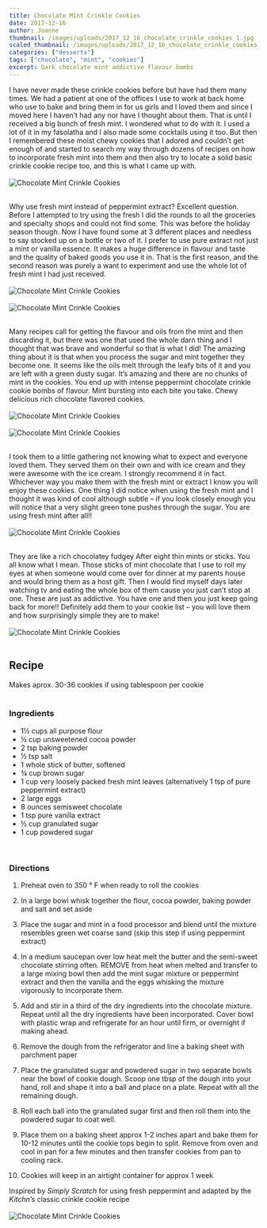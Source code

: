 ```yaml
---
title: Chocolate Mint Crinkle Cookies
date: 2017-12-16
author: Joanne
thumbnail: /images/uploads/2017_12_16_chocolate_crinkle_cookies_1.jpg
scaled_thumbnail: /images/uploads/2017_12_16_chocolate_crinkle_cookies_0.jpg
categories: ["desserts"]
tags: ["chocolate", "mint", "cookies"]
excerpt: Dark chocolate mint addictive flavour bombs
---
```


I have never made these crinkle cookies before but have had them many times. We had a patient at one of the offices I use to work at back home who use to bake and bring them in for us girls and I loved them and since I moved here I haven’t had any nor have I thought about them. That is until I received a big bunch of fresh mint. I wondered what to do with it. I used a lot of it in my fasolatha and I also made some cocktails using it too. But then I remembered these moist chewy cookies that I adored and couldn’t get enough of and started to search my way through dozens of recipes on how to incorporate fresh mint into them and then also try to locate a solid basic crinkle cookie recipe too, and this is what I came up with.
<br>
<br>
![Chocolate Mint Crinkle Cookies](/images/uploads/2017_12_16_chocolate_crinkle_cookies_2.jpg)
<br>
<br>

Why use fresh mint instead of peppermint extract? Excellent question. Before I attempted to try using the fresh I did the rounds to all the groceries and specialty shops and could not find some. This was before the holiday season though. Now I have found some at 3 different places and needless to say stocked up on a bottle or two of it. I prefer to use pure extract not just a mint or vanilla essence. It makes a huge difference in flavour and taste and the quality of baked goods you use it in. That is the first reason, and the second reason was purely a want to experiment and use the whole lot of fresh mint I had just received.
<br>
<br>
![Chocolate Mint Crinkle Cookies](/images/uploads/2017_12_16_chocolate_crinkle_cookies_3.jpg)
<br>
<br>
![Chocolate Mint Crinkle Cookies](/images/uploads/2017_12_16_chocolate_crinkle_cookies_4.jpg)
<br>
<br>

Many recipes call for getting the flavour and oils from the mint and then discarding it, but there was one that used the whole darn thing and I thought that was brave and wonderful so that is what I did! The amazing thing about it is that when you process the sugar and mint together they become one. It seems like the oils melt through the leafy bits of it and you are left with a green dusty sugar. It’s amazing and there are no chunks of mint in the cookies. You end up with intense peppermint chocolate crinkle cookie bombs of flavour.  Mint bursting into each bite you take.  Chewy delicious rich chocolate flavored cookies.
<br>
<br>
![Chocolate Mint Crinkle Cookies](/images/uploads/2017_12_16_chocolate_crinkle_cookies_5.jpg)
<br>
<br>
![Chocolate Mint Crinkle Cookies](/images/uploads/2017_12_16_chocolate_crinkle_cookies_6.jpg)
<br>
<br>

I took them to a little gathering not knowing what to expect and everyone loved them.  They served them on their own and with ice cream and they were awesome with the ice cream. I strongly recommend it in fact. Whichever way you make them with the fresh mint or extract I know you will enjoy these cookies. One thing I did notice when using the fresh mint and I thought it was kind of cool although subtle – if you look closely enough you will notice that a very slight green tone pushes through the sugar. You are using fresh mint after all!!
<br>
<br>
![Chocolate Mint Crinkle Cookies](/images/uploads/2017_12_16_chocolate_crinkle_cookies_7.jpg)
<br>
<br>

They are like a rich chocolatey fudgey After eight thin mints or sticks. You all know what I mean.  Those sticks of mint chocolate that I use to roll my eyes at when someone would come over for dinner at my parents house and would bring them as a host gift. Then I would find myself days later watching tv and eating the whole box of them cause you just can’t stop at one. These are just as addictive.  You have one and then you just keep going back for more!! Definitely add them to your cookie list – you will love them and how surprisingly simple they are to make!
<br>
<br>
![Chocolate Mint Crinkle Cookies](/images/uploads/2017_12_16_chocolate_crinkle_cookies_8.jpg)
<br>
<br>

## Recipe
Makes aprox. 30-36 cookies if using tablespoon per cookie
</br>
</br>

### Ingredients

* 1&frac12; cups all purpose flour
* &frac12; cup unsweetened cocoa powder
* 2 tsp baking powder
* &frac12; tsp salt
* 1 whole stick of butter, softened
* &frac34; cup brown sugar
* 1 cup very loosely packed fresh mint leaves (alternatively 1 tsp of pure peppermint extract)
* 2 large eggs
* 8 ounces semisweet chocolate
* 1 tsp pure vanilla extract
* &frac12; cup granulated sugar
* 1 cup powdered sugar
<br>

### Directions

1. Preheat oven to 350 &deg; F when ready to roll the cookies

1. In a large bowl whisk together the flour, cocoa powder, baking powder and salt and set aside

1. Place the sugar and mint in a food processor and blend until the mixture resembles green wet coarse sand (skip this step if using peppermint extract)

2. In a medium saucepan over low heat melt the butter and the semi-sweet chocolate stirring often. REMOVE from heat when melted and transfer to a large mixing bowl then add the mint sugar mixture or peppermint extract and then the vanilla and the eggs whisking the mixture vigorously to incorporate them.

3. Add and stir in a third of the dry ingredients into the chocolate mixture. Repeat until all the dry ingredients have been incorporated. Cover bowl with plastic wrap and refrigerate for an hour until firm, or overnight if making ahead.

4. Remove the dough from the refrigerator and line a baking sheet with parchment paper

5. Place the granulated sugar and powdered sugar in two separate bowls near the bowl of cookie dough. Scoop one tbsp of the dough into your hand, roll and shape it into a ball and place on a plate. Repeat with all the remaining dough.

6. Roll each ball into the granulated sugar first and then roll them into the powdered sugar to coat well.

7. Place them on a baking sheet approx 1-2 inches apart and bake them for 10-12 minutes until the cookie tops begin to split. Remove from oven and cool in pan for a few minutes and then transfer cookies from pan to cooling rack.

8. Cookies will keep in an airtight container for approx 1 week

Inspired by _Simply Scratch_ for using fresh peppermint and adapted by the _Kitchn’s_ classic crinkle cookie recipe
<br>
<br>
![Chocolate Mint Crinkle Cookies](/images/uploads/2017_12_16_chocolate_crinkle_cookies_9.jpg)
